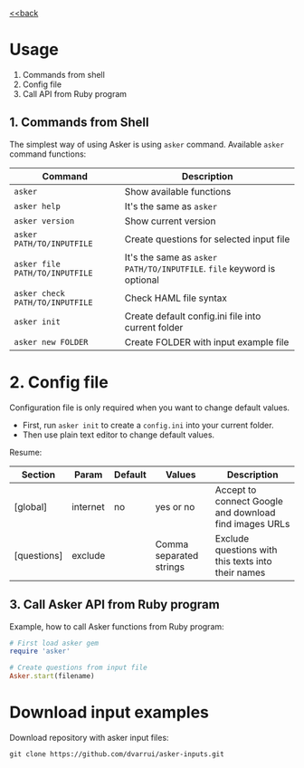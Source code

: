 
[<<back](../README.md)

# Usage

1. Commands from shell
2. Config file
3. Call API from Ruby program

## 1. Commands from Shell

The simplest way of using Asker is using `asker` command.
Available `asker` command functions:

| Command | Description |
| ------- | ----------- |
| `asker` | Show available functions |
| `asker help` | It's the same as `asker` |
| `asker version` | Show current version |
| `asker PATH/TO/INPUTFILE` | Create questions for selected input file |
| `asker file PATH/TO/INPUTFILE` | It's the same as `asker PATH/TO/INPUTFILE`. `file` keyword is optional |
| `asker check PATH/TO/INPUTFILE` | Check HAML file syntax |
| `asker init` | Create default config.ini file into current folder |
| `asker new FOLDER` | Create FOLDER with input example file |

# 2. Config file

Configuration file is only required when you want to change default values.
* First, run `asker init` to create a `config.ini` into your current folder.
* Then use plain text editor to change default values.

Resume:

| Section     | Param    | Default | Values    | Description |
| ----------- | -------- | ------- | --------- | ----------- |
| [global]    | internet | no      | yes or no | Accept to connect Google and download find images URLs |
| [questions] | exclude  |         | Comma separated strings| Exclude questions with this texts into their names |

## 3. Call Asker API from Ruby program

Example, how to call Asker functions from Ruby program:

```ruby
# First load asker gem
require 'asker'

# Create questions from input file
Asker.start(filename)
```

# Download input examples

Download repository with asker input files:
```
git clone https://github.com/dvarrui/asker-inputs.git
```
